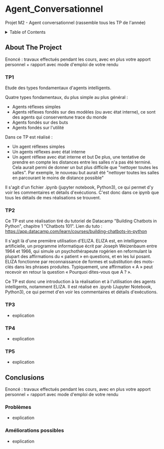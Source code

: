 # Agent_Conversationnel
Projet M2 - Agent conversationnel (rassemble tous les TP de l'année)


<!-- TABLE OF CONTENTS -->
<details>
  <summary>Table of Contents</summary>
  <ol>
    <li>
      <a href="#about-the-project">About The Project</a>
      <ul>
        <li><a href="#tp1">TP1 - Agents basics </a></li>
      </ul>
      <ul>
        <li><a href="#tp2">TP2 - ChatBot DataCamp </a></li>
      </ul>
       <ul>
        <li><a href="#tp3">TP3 - Eliza </a></li>
      </ul>
      <ul>
        <li><a href="#tp4">TP4 - Parry </a></li>
      </ul>
      <ul>
        <li><a href="#tp5">TP5 - GUS </a></li>
      </ul>
    </li>
    <li>
      <a href="#conclusions">Conclusions</a>
      <ul>
        <li><a href="#problèmes">Problèmes</a></li>
      </ul>
      <ul>
        <li><a href="#améliorations-possibles">Améliorations possibles</a></li>
      </ul>
    </li>
  </ol>
</details>



<!-- ABOUT THE PROJECT -->
## About The Project
Enoncé : travaux effectués pendant les cours, avec en plus votre apport personnel  +  rapport avec mode d'emploi de votre rendu 

### TP1
Etude des types fondamentaux d'agents intelligents.

Quatre types fondamentaux, du plus simple au plus général :
* Agents réflexes simples
* Agents réflexes fondés sur des modèles (ou avec état interne), ce sont des agents qui conserventune trace du monde
* Agents fondés sur des buts
* Agents fondés sur l'utilité

Dans ce TP est réalisé : 
* Un agent réflexes simples
* Un agents réflexes avec état interne
* Un agent réflexe avec état interne et but
De plus, une tentative de prendre en compte les distances entre les salles n'a pas été terminé. 
Cela aurait permi de donner un but plus difficile que "nettoyer toutes les salles". Par exemple, le nouveau but aurait été "nettoyer toutes les salles en parcourant le moins de distance possible"

Il s'agit d'un fichier .ipynb (jupyter notebook, Python3), ce qui permet d'y voir les commentaires et détails d'exécutions.
C'est donc dans ce ipynb que tous les détails de mes réalisations se trouvent.

### TP2
Ce TP est une réalisation tiré du tutoriel de Datacamp "Building Chatbots in Python", chapitre 1 "Chatbots 101".
Lien du tuto : https://app.datacamp.com/learn/courses/building-chatbots-in-python 

Il s'agit là d'une première utilisation d'ELIZA. 
ELIZA est, en intelligence artificielle, un programme informatique écrit par Joseph Weizenbaum entre 1964 et 1966, qui simule un psychothérapeute rogérien en reformulant la plupart des affirmations du « patient » en questions, et en les lui posant.
ELIZA fonctionne par reconnaissance de formes et substitution des mots-clés dans les phrases produites. Typiquement, une affirmation « A » peut recevoir en retour la question « Pourquoi dites-vous que A ? ».

Ce TP est donc une introduction à la réalisation et à l'utilisation des agents intelligents, notamment ELIZA.
Il est réalisé en .ipynb (Jupyter Notebook, Python3), ce qui permet d'en voir les commentaires et détails d'exécutions. 
 
### TP3
* explication

### TP4
* explication

### TP5
* explication


## Conclusions
Enoncé : travaux effectués pendant les cours, avec en plus votre apport personnel  +  rapport avec mode d'emploi de votre rendu 

### Problèmes
* explication 

### Améliorations possibles
* explication 
